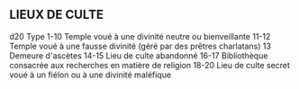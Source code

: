 ## LIEUX DE CULTE


d20 Type
1-10 Temple voué à une divinité neutre ou bienveillante
11-12 Temple voué à une fausse divinité (géré par des
prêtres charlatans)
13 Demeure d'ascètes
14-15 Lieu de culte abandonné
16-17 Bibliothèque consacrée aux recherches en matière de
religion
18-20 Lieu de culte secret voué à un fiélon ou à une divinité
maléfique
